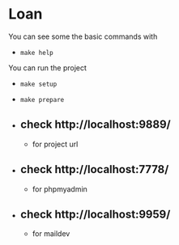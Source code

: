 # Loan

You can see some the basic commands with

- `make help`


You can run the project

- `make setup`

- `make prepare`

- check http://localhost:9889/
  -
  - for project url
- check http://localhost:7778/
  -
  - for phpmyadmin
- check http://localhost:9959/ 
    -
    - for maildev

